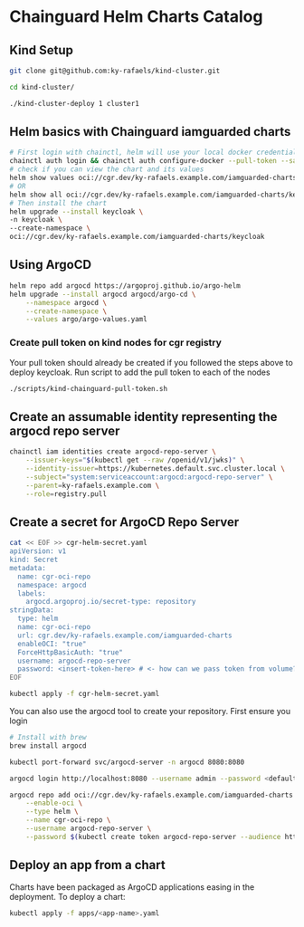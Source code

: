 # Chainguard Helm Charts Catalog

## Kind Setup

```bash
git clone git@github.com:ky-rafaels/kind-cluster.git

cd kind-cluster/

./kind-cluster-deploy 1 cluster1
```

## Helm basics with Chainguard iamguarded charts

```bash
# First login with chainctl, helm will use your local docker credentials to authenticate to the OCI repo
chainctl auth login && chainctl auth configure-docker --pull-token --save
# check if you can view the chart and its values
helm show values oci://cgr.dev/ky-rafaels.example.com/iamguarded-charts/keycloak
# OR 
helm show all oci://cgr.dev/ky-rafaels.example.com/iamguarded-charts/keycloak
# Then install the chart 
helm upgrade --install keycloak \
-n keycloak \
--create-namespace \
oci://cgr.dev/ky-rafaels.example.com/iamguarded-charts/keycloak
```

## Using ArgoCD

```bash
helm repo add argocd https://argoproj.github.io/argo-helm
helm upgrade --install argocd argocd/argo-cd \
    --namespace argocd \
    --create-namespace \
    --values argo/argo-values.yaml
```

<!-- # Install keycloak iamguarded chart
chainctl auth login && chainctl auth configure-docker --pull-token --save
helm upgrade --install keycloak oci://cgr.dev/ky-rafaels.example.com/iamguarded-charts/keycloak -n keycloak --create-namespace --set global.org=ky-rafaels.example.com -->


### Create pull token on kind nodes for cgr registry

Your pull token should already be created if you followed the steps above to deploy keycloak. Run script to add the pull token to each of the nodes

```bash
./scripts/kind-chainguard-pull-token.sh
```

## Create an assumable identity representing the argocd repo server

```bash
chainctl iam identities create argocd-repo-server \
    --issuer-keys="$(kubectl get --raw /openid/v1/jwks)" \
    --identity-issuer=https://kubernetes.default.svc.cluster.local \
    --subject="system:serviceaccount:argocd:argocd-repo-server" \
    --parent=ky-rafaels.example.com \
    --role=registry.pull
```

## Create a secret for ArgoCD Repo Server

```bash
cat << EOF >> cgr-helm-secret.yaml
apiVersion: v1
kind: Secret
metadata:
  name: cgr-oci-repo
  namespace: argocd
  labels:
    argocd.argoproj.io/secret-type: repository
stringData:
  type: helm
  name: cgr-oci-repo
  url: cgr.dev/ky-rafaels.example.com/iamguarded-charts
  enableOCI: "true"
  ForceHttpBasicAuth: "true"
  username: argocd-repo-server 
  password: <insert-token-here> # <- how can we pass token from volume?
EOF

kubectl apply -f cgr-helm-secret.yaml
```

You can also use the argocd tool to create your repository. First ensure you login

```bash
# Install with brew 
brew install argocd

kubectl port-forward svc/argocd-server -n argocd 8080:8080

argocd login http://localhost:8080 --username admin --password <default-admin-password>

argocd repo add oci://cgr.dev/ky-rafaels.example.com/iamguarded-charts \
    --enable-oci \
    --type helm \
    --name cgr-oci-repo \
    --username argocd-repo-server \
    --password $(kubectl create token argocd-repo-server --audience https://issuer.enforce.dev)
```

<!-- ## Create a plugin using custom-assembly

First, ensure that you have the packages necessary for the argocd-plugin available in your private apk repo as well as the chainguard-base image. 

```bash
cat << EOF >> argocd-plugin.yaml
contents:
  packages:
    - jq
    - yq 
    - helm 
    - bash-binsh
EOF
```

Then generate a package file and create the image we will use as our argocd plugin. We will use this plugin help the argocd repo server to authenticate with the chainguard registry to read charts.

```bash
chainctl image repo build apply -f custom-assembly/argo-plugin-apks.yaml --parent ky-rafaels.example.com --repo custom-base
``` -->

## Deploy an app from a chart

Charts have been packaged as ArgoCD applications easing in the deployment. To deploy a chart:
```bash
kubectl apply -f apps/<app-name>.yaml
```